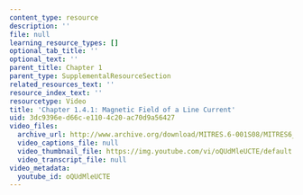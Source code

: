 ```yaml
---
content_type: resource
description: ''
file: null
learning_resource_types: []
optional_tab_title: ''
optional_text: ''
parent_title: Chapter 1
parent_type: SupplementalResourceSection
related_resources_text: ''
resource_index_text: ''
resourcetype: Video
title: 'Chapter 1.4.1: Magnetic Field of a Line Current'
uid: 3dc9396e-d66c-e110-4c20-ac70d9a56427
video_files:
  archive_url: http://www.archive.org/download/MITRES.6-001S08/MITRES6_001S08_1-4-1_300k.mp4
  video_captions_file: null
  video_thumbnail_file: https://img.youtube.com/vi/oQUdMleUCTE/default.jpg
  video_transcript_file: null
video_metadata:
  youtube_id: oQUdMleUCTE
---
```

